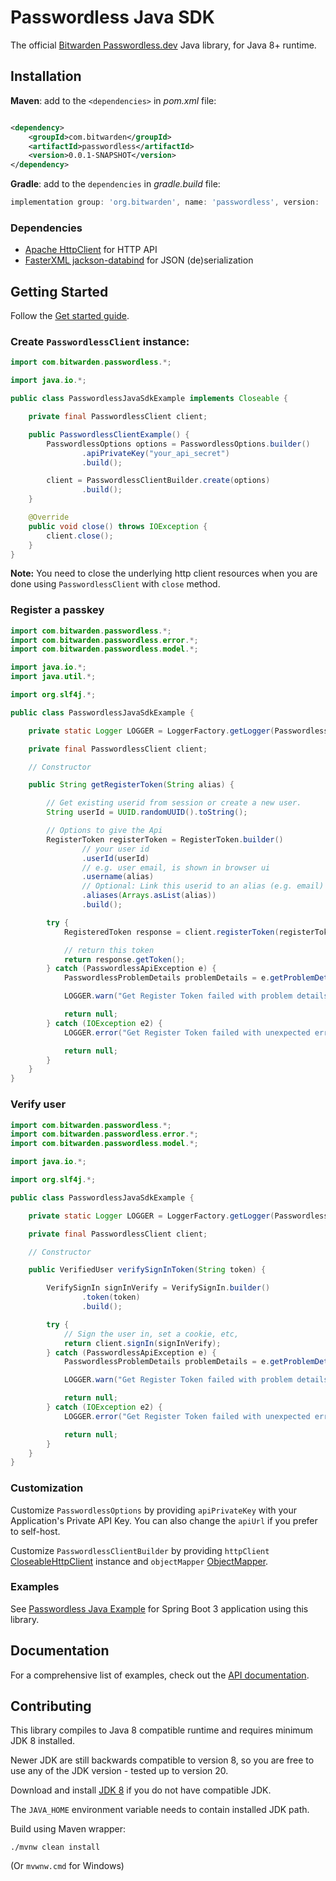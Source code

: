 # Passwordless Java SDK

The official [Bitwarden Passwordless.dev](https://passwordless.dev/) Java library, for Java 8+ runtime.

## Installation

**Maven**: add to the `<dependencies>` in *pom.xml* file:

```xml

<dependency>
    <groupId>com.bitwarden</groupId>
    <artifactId>passwordless</artifactId>
    <version>0.0.1-SNAPSHOT</version>
</dependency>
```

**Gradle**: add to the `dependencies` in *gradle.build* file:

```groovy
implementation group: 'org.bitwarden', name: 'passwordless', version: '0.0.1-SNAPSHOT'
```

### Dependencies

- [Apache HttpClient][apache-http-client] for HTTP API
- [FasterXML jackson-databind][fasterxml-jackson-databind] for JSON (de)serialization

## Getting Started

Follow the [Get started guide][api-docs].

### Create `PasswordlessClient` instance:

```java
import com.bitwarden.passwordless.*;

import java.io.*;

public class PasswordlessJavaSdkExample implements Closeable {

    private final PasswordlessClient client;

    public PasswordlessClientExample() {
        PasswordlessOptions options = PasswordlessOptions.builder()
                .apiPrivateKey("your_api_secret")
                .build();

        client = PasswordlessClientBuilder.create(options)
                .build();
    }

    @Override
    public void close() throws IOException {
        client.close();
    }
}
```

**Note:** You need to close the underlying http client resources when you are done
using `PasswordlessClient` with `close` method.

### Register a passkey

```java
import com.bitwarden.passwordless.*;
import com.bitwarden.passwordless.error.*;
import com.bitwarden.passwordless.model.*;

import java.io.*;
import java.util.*;

import org.slf4j.*;

public class PasswordlessJavaSdkExample {

    private static Logger LOGGER = LoggerFactory.getLogger(PasswordlessJavaSdkExample.class);

    private final PasswordlessClient client;

    // Constructor

    public String getRegisterToken(String alias) {

        // Get existing userid from session or create a new user.
        String userId = UUID.randomUUID().toString();

        // Options to give the Api
        RegisterToken registerToken = RegisterToken.builder()
                // your user id
                .userId(userId)
                // e.g. user email, is shown in browser ui
                .username(alias)
                // Optional: Link this userid to an alias (e.g. email)
                .aliases(Arrays.asList(alias))
                .build();

        try {
            RegisteredToken response = client.registerToken(registerToken);

            // return this token
            return response.getToken();
        } catch (PasswordlessApiException e) {
            PasswordlessProblemDetails problemDetails = e.getProblemDetails();

            LOGGER.warn("Get Register Token failed with problem details {}", problemDetails);

            return null;
        } catch (IOException e2) {
            LOGGER.error("Get Register Token failed with unexpected error", e2);

            return null;
        }
    }
}
```

### Verify user

```java
import com.bitwarden.passwordless.*;
import com.bitwarden.passwordless.error.*;
import com.bitwarden.passwordless.model.*;

import java.io.*;

import org.slf4j.*;

public class PasswordlessJavaSdkExample {

    private static Logger LOGGER = LoggerFactory.getLogger(PasswordlessJavaSdkExample.class);

    private final PasswordlessClient client;

    // Constructor

    public VerifiedUser verifySignInToken(String token) {

        VerifySignIn signInVerify = VerifySignIn.builder()
                .token(token)
                .build();

        try {
            // Sign the user in, set a cookie, etc,
            return client.signIn(signInVerify);
        } catch (PasswordlessApiException e) {
            PasswordlessProblemDetails problemDetails = e.getProblemDetails();

            LOGGER.warn("Get Register Token failed with problem details {}", problemDetails);

            return null;
        } catch (IOException e2) {
            LOGGER.error("Get Register Token failed with unexpected error", e2);

            return null;
        }
    }
}
```

### Customization

Customize `PasswordlessOptions` by providing `apiPrivateKey` with your Application's Private API Key.
You can also change the `apiUrl` if you prefer to self-host.

Customize `PasswordlessClientBuilder` by providing `httpClient` [CloseableHttpClient][apache-http-client] instance
and `objectMapper` [ObjectMapper][fasterxml-jackson-databind].

### Examples

See [Passwordless Java Example](https://github.com/passwordless/passwordless-java-example) for Spring Boot 3 application
using this library.

## Documentation

For a comprehensive list of examples, check out the [API
documentation][api-docs].

## Contributing

This library compiles to Java 8 compatible runtime and requires minimum JDK 8 installed.

Newer JDK are still backwards compatible to version 8, so you are free to use any of the JDK version - tested up to
version 20.

Download and install [JDK 8](https://adoptium.net/temurin/releases/?version=8) if you do not have compatible JDK.

The `JAVA_HOME` environment variable needs to contain installed JDK path.

Build using Maven wrapper:

```shell
./mvnw clean install
```

(Or `mvwnw.cmd` for Windows)

[api-docs]:https://docs.passwordless.dev/guide/get-started.html

[apache-http-client]:https://hc.apache.org/httpcomponents-client-5.2.x/index.html

[fasterxml-jackson-databind]:https://github.com/FasterXML/jackson-databind

